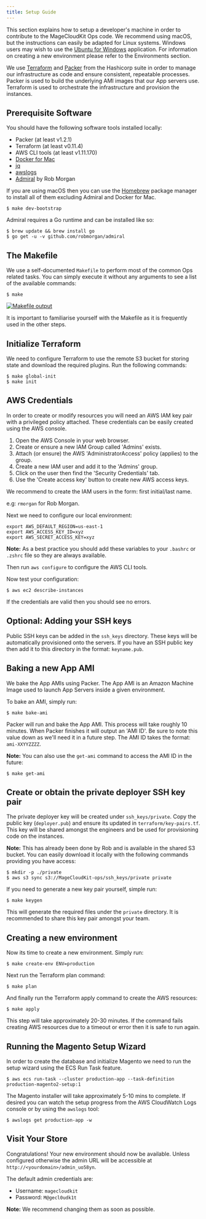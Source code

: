 ```yaml
---
title: Setup Guide
---
```


This section explains how to setup a developer's machine in order to contribute
to the MageCloudKit Ops code. We recommend using macOS, but the instructions can easily
be adapted for Linux systems. Windows users may wish to use the [Ubuntu for Windows](https://www.microsoft.com/en-us/store/p/ubuntu/9nblggh4msv6)
application. For information on creating a new environment please refer to the
Environments section.

We use [Terraform](https://www.terraform.io) and [Packer](https//www.packer.io) from
the Hashicorp suite in order to manage our infrastructure as code and ensure consistent,
repeatable processes. Packer is used to build the underlying AMI images that our App
servers use. Terraform is used to orchestrate the infrastructure and provision the instances.

## Prerequisite Software

You should have the following software tools installed locally:

 * Packer (at least v1.2.1)
 * Terraform (at least v0.11.4)
 * AWS CLI tools (at least v1.11.170)
 * [Docker for Mac](https://docs.docker.com/engine/installation/mac/)
 * [jq](https://stedolan.github.io/jq)
 * [awslogs](https://github.com/jorgebastida/awslogs)
 * [Admiral](https://github.com/robmorgan/admiral) by Rob Morgan

If you are using macOS then you can use the [Homebrew](https://brew.sh/) package manager
to install all of them excluding Admiral and Docker for Mac.

    $ make dev-bootstrap

Admiral requires a Go runtime and can be installed like so:

    $ brew update && brew install go
    $ go get -u -v github.com/robmorgan/admiral

## The Makefile

We use a self-documented `Makefile` to perform most of the common Ops related tasks. You
can simply execute it without any arguments to see a list of the available commands:

    $ make

[![Makefile output](makefile.jpg)](makefile.jpg)

It is important to familiarise yourself with the Makefile as it is frequently used in the
other steps.

## Initialize Terraform

We need to configure Terraform to use the remote S3 bucket for storing state
and download the required plugins. Run the following commands:

    $ make global-init
    $ make init

## AWS Credentials

In order to create or modify resources you will need an AWS IAM key pair with a privileged
policy attached. These credentials can be easily created using the AWS console.

 1. Open the AWS Console in your web browser.
 2. Create or ensure a new IAM Group called 'Admins' exists.
 3. Attach (or ensure) the AWS 'AdministratorAccess' policy (applies) to the group.
 4. Create a new IAM user and add it to the 'Admins' group.
 5. Click on the user then find the 'Security Credentials' tab.
 6. Use the 'Create access key' button to create new AWS access keys.

We recommend to create the IAM users in the form: first initial/last name.

e.g: `rmorgan` for Rob Morgan.

Next we need to configure our local environment:

    export AWS_DEFAULT_REGION=us-east-1
    export AWS_ACCESS_KEY_ID=xyz
    export AWS_SECRET_ACCESS_KEY=xyz

**Note:** As a best practice you should add these variables to your `.bashrc` or `.zshrc`
file so they are always available.

Then run `aws configure` to configure the AWS CLI tools.

Now test your configuration:

```
$ aws ec2 describe-instances
```

If the credentials are valid then you should see no errors.

## Optional: Adding your SSH keys

Public SSH keys can be added in the `ssh_keys` directory. These keys will be automatically
provisioned onto the servers. If you have an SSH public key then add it to this directory
in the format: `keyname.pub`.

## Baking a new App AMI

We bake the App AMIs using Packer. The App AMI is an Amazon Machine Image used to
launch App Servers inside a given environment.

To bake an AMI, simply run:

    $ make bake-ami

Packer will run and bake the App AMI. This process will take roughly 10 minutes. When Packer
finishes it will output an 'AMI ID'. Be sure to note this value down as we'll need it in a
future step. The AMI ID takes the format: `ami-XXYYZZZZ`.

**Note:** You can also use the `get-ami` command to access the AMI ID in the future:

    $ make get-ami

## Create or obtain the private deployer SSH key pair

The private deployer key will be created under `ssh_keys/private`. Copy the public
key (`deployer.pub`) and ensure its updated in `terraform/key-pairs.tf`. This key
will be shared amongst the engineers and be used for provisioning code on the
instances.

**Note:** This has already been done by Rob and is available in the shared S3 bucket.
You can easily download it locally with the following commands providing you have access:

    $ mkdir -p ./private
    $ aws s3 sync s3://MageCloudKit-ops/ssh_keys/private private

If you need to generate a new key pair yourself, simple run:

    $ make keygen

This will generate the required files under the `private` directory. It is recommended to share
this key pair amongst your team.

## Creating a new environment

Now its time to create a new environment. Simply run:

    $ make create-env ENV=production

Next run the Terraform plan command:

    $ make plan

And finally run the Terraform apply command to create the AWS resources:

    $ make apply

This step will take approximately 20-30 minutes. If the command fails creating AWS resources due to a
timeout or error then it is safe to run again.

## Running the Magento Setup Wizard

In order to create the database and initialize Magento we need to run the setup wizard using the ECS Run Task feature.

    $ aws ecs run-task --cluster production-app --task-definition production-magento2-setup:1

The Magento installer will take approximately 5-10 mins to complete. If desired you can watch
the setup progress from the AWS CloudWatch Logs console or by using the `awslogs` tool:

    $ awslogs get production-app -w

## Visit Your Store

Congratulations! Your new environment should now be available. Unless configured otherwise
the admin URL will be accessible at `http://<yourdomain>/admin_uo58yn`.

The default admin credentials are:

* Username: `magecloudkit`
* Password: `M@gecl0udk1t`

**Note:** We recommend changing them as soon as possible.
